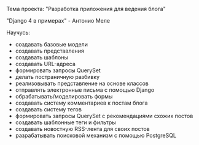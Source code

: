 Тема проекта: "Разработка приложения для ведения блога"

"Django 4 в примерах" - Антонио Меле

Научусь:

- создавать базовые модели
- создавать представления
- создавать шаблоны
- создавать URL-адреса
- формировать запросы QuerySet
- делать постраничную разбивку
- реализовывать представление на основе классов
- отправлять электронные письма с помощью Django
- обрабатывать/моделировать формы
- создавать систему комментариев к постам блога
- создавать систему тегов
- формировать запросы QuerySet с рекомендациями схожих постов
- создавать шаблонные теги и фильтры
- создавать новостную RSS-лента для своих постов
- разрабатывать поисковой механизм с помощью PostgreSQL